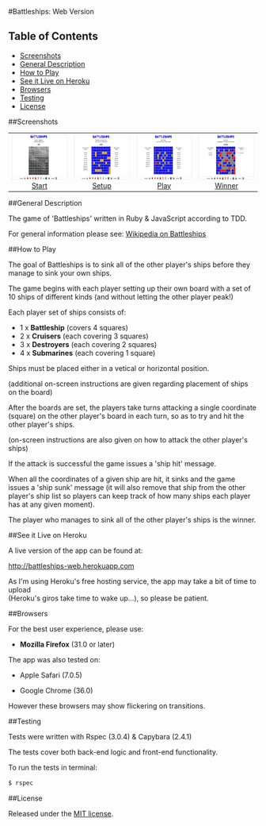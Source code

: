 #Battleships: Web Version

## Table of Contents

* [Screenshots](#screenshots)
* [General Description](#general-description)
* [How to Play](#how-to-play)
* [See it Live on Heroku](#see-it-live-on-heroku)
* [Browsers](#browsers)
* [Testing](#testing)
* [License](#license)


##Screenshots

<table>
	<tr>
		<td align="center" width=25%>
			<a href="https://raw.githubusercontent.com/nadavmatalon/battleships_web/master/public/images/battleships_web_1.jpg">
				<img src="public/images/battleships_web_1.jpg" height="92px" />
				 Start
			</a>
		</td>
		<td align="center" width=25%>
			<a href="https://raw.githubusercontent.com/nadavmatalon/battleships_web/master/public/images/battleships_web_2.jpg">
				<img src="public/images/battleships_web_2.jpg" height="92px" />
				 Setup
			</a>
		</td>
		<td align="center" width=25%>
			<a href="https://raw.githubusercontent.com/nadavmatalon/battleships_web/master/public/images/battleships_web_3.jpg">
				<img src="public/images/battleships_web_3.jpg" height="92px" />
				Play
			</a>
		</td>
		<td align="center" width=25%>
			<a href="https://raw.githubusercontent.com/nadavmatalon/battleships_web/master/public/images/battleships_web_4.jpg">
				<img src="public/images/battleships_web_4.jpg" height="92px" />
				Winner
			</a>
		</td>
	</tr>
</table>


##General Description

The game of 'Battleships' written in Ruby & JavaScript according to TDD.

For general information please see: [Wikipedia on Battleships](http://en.wikipedia.org/wiki/Battleship_(game))


##How to Play

The goal of Battleships is to sink all of the other player's ships before
they manage to sink your own ships. 

The game begins with each player setting up their own board with a set of 10 ships of
different kinds (and without letting the other player peak!)

Each player set of ships consists of:

* 1 x __Battleship__        (covers 4 squares)
* 2 x __Cruisers__          (each covering 3 squares)
* 3 x __Destroyers__        (each covering 2 squares)
* 4 x __Submarines__        (each covering 1 square)

Ships must be placed either in a vetical or horizontal position.

(additional on-screen instructions are given regarding placement of ships on the board)

After the boards are set, the players take turns  attacking a single 
coordinate (square) on the other player's board in each turn, so as
to try and hit the other player's ships. 

(on-screen instructions are also given on how to attack the other player's ships)

If the attack is successful the game issues a 'ship hit' message.

When all the coordinates of a given ship are hit, it sinks and the game issues a 
'ship sunk' message (it will also remove that ship from the other player's ship list
so players can keep track of how many ships each player has at any given moment).

The player who manages to sink all of the other player's ships is the winner.


##See it Live on Heroku

A live version of the app can be found at:

http://battleships-web.herokuapp.com

As I'm using Heroku's free hosting service, the app may take a bit of time to upload<br/>
(Heroku's giros take time to wake up...), so please be patient.


##Browsers

For the best user experience, please use:

* __Mozilla Firefox__ (31.0 or later)

The app was also tested on:

* Apple Safari (7.0.5)

* Google Chrome (36.0)

However these browsers may show flickering on transitions.


##Testing

Tests were written with Rspec (3.0.4) & Capybara (2.4.1)

The tests cover both back-end logic and front-end functionality.

To run the tests in terminal: 

~~~ bash
$ rspec
~~~


##License

<p>Released under the <a href="http://www.opensource.org/licenses/MIT">MIT license</a>.</p>

